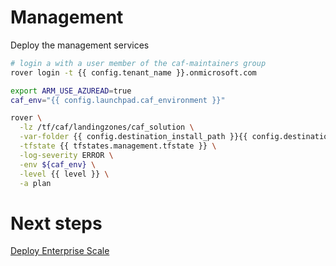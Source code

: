 
# Management
Deploy the management services

```bash
# login a with a user member of the caf-maintainers group
rover login -t {{ config.tenant_name }}.onmicrosoft.com

export ARM_USE_AZUREAD=true
caf_env="{{ config.launchpad.caf_environment }}"

rover \
  -lz /tf/caf/landingzones/caf_solution \
  -var-folder {{ config.destination_install_path }}{{ config.destination_relative_base_path }}/{{ level }}/{{ base_folder }} \
  -tfstate {{ tfstates.management.tfstate }} \
  -log-severity ERROR \
  -env ${caf_env} \
  -level {{ level }} \
  -a plan

```


# Next steps

 [Deploy Enterprise Scale](../../level1/eslz/readme.md)
 